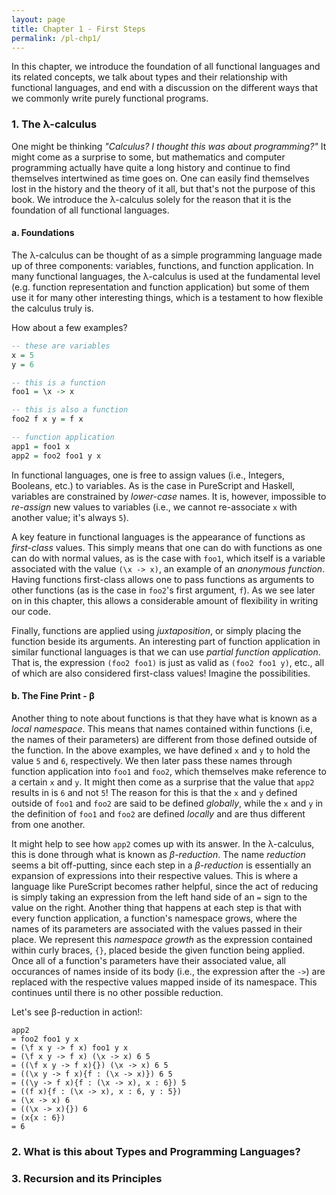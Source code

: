 ```yaml
---
layout: page
title: Chapter 1 - First Steps
permalink: /pl-chp1/
---
```

In this chapter, we introduce the foundation of all functional languages and its related concepts, we talk about types and their relationship with functional languages, and end with a discussion on the different ways that we commonly write purely functional programs.

### 1. The λ-calculus
One might be thinking *"Calculus? I thought this was about programming?"* It might come as a surprise to some, but mathematics and computer programming actually have quite a long history and continue to find themselves intertwined as time goes on. One can easily find themselves lost in the history and the theory of it all, but that's not the purpose of this book. We introduce the λ-calculus solely for the reason that it is the foundation of all functional languages.

#### a. Foundations
The λ-calculus can be thought of as a simple programming language made up of three components: variables, functions, and function application. In many functional languages, the λ-calculus is used at the fundamental level (e.g. function representation and function application) but some of them use it for many other interesting things, which is a testament to how flexible the calculus truly is.

How about a few examples?
```haskell
-- these are variables
x = 5
y = 6

-- this is a function
foo1 = \x -> x

-- this is also a function
foo2 f x y = f x

-- function application
app1 = foo1 x
app2 = foo2 foo1 y x
```
In functional languages, one is free to assign values (i.e., Integers, Booleans, etc.) to variables. As is the case in PureScript and Haskell, variables are constrained by *lower-case* names. It is, however, impossible to *re-assign* new values to variables (i.e., we cannot re-associate `x` with another value; it's always `5`).

A key feature in functional languages is the appearance of functions as *first-class* values. This simply means that one can do with functions as one can do with normal values, as is the case with `foo1`, which itself is a variable associated with the value `(\x -> x)`, an example of an *anonymous function*. Having functions first-class allows one to pass functions as arguments to other functions (as is the case in `foo2`'s first argument, `f`). As we see later on in this chapter, this allows a considerable amount of flexibility in writing our code.

Finally, functions are applied using *juxtaposition*, or simply placing the function beside its arguments. An interesting part of function application in similar functional languages is that we can use *partial function application*. That is, the expression `(foo2 foo1)` is just as valid as `(foo2 foo1 y)`, etc., all of which are also considered first-class values! Imagine the possibilities.

#### b. The Fine Print - β

Another thing to note about functions is that they have what is known as a *local namespace*. This means that names contained within functions (i.e, the names of their parameters) are different from those defined outside of the function. In the above examples, we have defined `x` and `y` to hold the value `5` and `6`, respectively. We then later pass these names through function application into `foo1` and `foo2`, which themselves make reference to a certain `x` and `y`. It might then come as a surprise that the value that `app2` results in is `6` and not `5`! The reason for this is that the `x` and `y` defined outside of `foo1` and `foo2` are said to be defined *globally*, while the `x` and `y` in the definition of `foo1` and `foo2` are defined *locally* and are thus different from one another.

It might help to see how `app2` comes up with its answer. In the λ-calculus, this is done through what is known as *β-reduction*. The name *reduction* seems a bit off-putting, since each step in a *β-reduction* is essentially an expansion of expressions into their respective values. This is where a language like PureScript becomes rather helpful, since the act of reducing is simply taking an expression from the left hand side of an `=` sign to the value on the right. Another thing that happens at each step is that with every function application, a function's namespace grows, where the names of its parameters are associated with the values passed in their place. We represent this *namespace growth* as the expression contained within curly braces, `{}`, placed beside the given function being applied. Once all of a function's parameters have their associated value, all occurances of names inside of its body (i.e., the expression after the `->`) are replaced with the respective values mapped inside of its namespace. This continues until there is no other possible reduction.

Let's see β-reduction in action!:
```
app2
= foo2 foo1 y x 
= (\f x y -> f x) foo1 y x
= (\f x y -> f x) (\x -> x) 6 5
= ((\f x y -> f x){}) (\x -> x) 6 5
= ((\x y -> f x){f : (\x -> x)}) 6 5
= ((\y -> f x){f : (\x -> x), x : 6}) 5
= ((f x){f : (\x -> x), x : 6, y : 5})
= (\x -> x) 6
= ((\x -> x){}) 6
= (x{x : 6})
= 6
```

<!-- The λ-calculus is a simple programming language made up of only 3 components: variables, abstractions and applications. We can succintly represent every expression in the language (i.e., λ-expression, Λ), by way of a *grammar*: -->
<!-- ``` -->
<!-- Λ = x | λx . Λ | Λ Λ -->
<!-- ``` -->
<!-- In general, grammars are defined *recursively* but don't necessarily have to be. The grammar for λ-calculus (above) is defined recursively to reflect that λ-expressions can be composed with other λ-expressions. In PureScript, we can define the grammar for the λ-calculus in the following way: -->
<!-- ```haskell -->
<!-- data Lam = Var String -->
<!--          | Abs String Lam -->
<!--          | Lam Lam -->
<!-- ``` -->
<!-- In languages like PureScript, representing a language in such way also defines what is known as a *data type* and allows us to manipulate expressions as data. For example, let's define the *identity function* of the λ-calculus as an expression of our grammar: -->
<!-- ```haskell -->
<!-- identity = Abs "x" (Var "x") -->
<!-- ``` -->
<!-- Of course, since PureScript is already founded on the λ-calculus, we can define the identity function using PureScript's own representation, which is: -->
<!-- ```haskell -->
<!-- id = \x -> x -->
<!-- ``` -->
<!-- The benefit of defining a language using our own defined data type is that we are not constrained in the manner of using our language. We take advantage of this benefit in a later chapter ([Chapter 3]()). -->

<!-- The phrase *Turing-complete* is just a fancy way of describing a language that can encode *every possible computation*, which makes the λ-calculus the perfect foundation for a programming language. -->



### 2. What is this about Types and Programming Languages?
### 3. Recursion and its Principles
